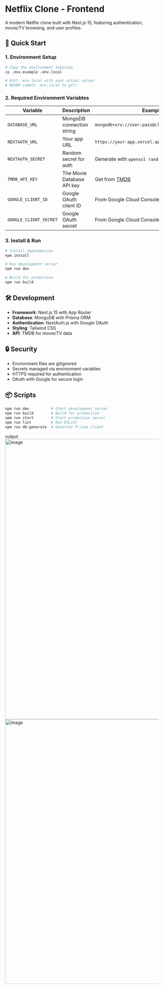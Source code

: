 # Netflix Clone - Frontend

A modern Netflix clone built with Next.js 15, featuring authentication, movie/TV browsing, and user profiles.

## 🚀 Quick Start

### 1. Environment Setup

```bash
# Copy the environment template
cp .env.example .env.local

# Edit .env.local with your actual values
# NEVER commit .env.local to git!
```

### 2. Required Environment Variables

| Variable | Description | Example |
|----------|-------------|---------|
| `DATABASE_URL` | MongoDB connection string | `mongodb+srv://user:pass@cluster.mongodb.net/db` |
| `NEXTAUTH_URL` | Your app URL | `https://your-app.vercel.app` |
| `NEXTAUTH_SECRET` | Random secret for auth | Generate with `openssl rand -base64 32` |
| `TMDB_API_KEY` | The Movie Database API key | Get from [TMDB](https://www.themoviedb.org/settings/api) |
| `GOOGLE_CLIENT_ID` | Google OAuth client ID | From Google Cloud Console |
| `GOOGLE_CLIENT_SECRET` | Google OAuth secret | From Google Cloud Console |

### 3. Install & Run

```bash
# Install dependencies
npm install

# Run development server
npm run dev

# Build for production
npm run build
```

## 🛠️ Development

- **Framework**: Next.js 15 with App Router
- **Database**: MongoDB with Prisma ORM  
- **Authentication**: NextAuth.js with Google OAuth
- **Styling**: Tailwind CSS
- **API**: TMDB for movie/TV data

## 🔒 Security

- Environment files are gitignored
- Secrets managed via environment variables
- HTTPS required for authentication
- OAuth with Google for secure login

## 📦 Scripts

```bash
npm run dev          # Start development server
npm run build        # Build for production  
npm run start        # Start production server
npm run lint         # Run ESLint
npm run db:generate  # Generate Prisma client
```

output
<img width="1919" height="915" alt="image" src="https://github.com/user-attachments/assets/232bf9c3-f830-41f1-8c36-797d27dbebf7" />
<img width="1901" height="864" alt="image" src="https://github.com/user-attachments/assets/701f7842-ea8e-4fc8-8f5e-dcdf9dd84c4e" />
